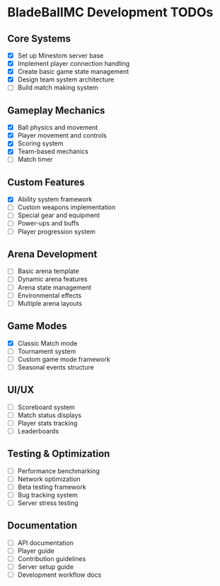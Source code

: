# BladeBallMC Development TODOs

## Core Systems
- [x] Set up Minestom server base
- [x] Implement player connection handling
- [x] Create basic game state management
- [x] Design team system architecture
- [ ] Build match making system

## Gameplay Mechanics
- [x] Ball physics and movement
- [x] Player movement and controls
- [x] Scoring system
- [x] Team-based mechanics
- [ ] Match timer

## Custom Features
- [x] Ability system framework
- [ ] Custom weapons implementation
- [ ] Special gear and equipment
- [ ] Power-ups and buffs
- [ ] Player progression system

## Arena Development
- [ ] Basic arena template
- [ ] Dynamic arena features
- [ ] Arena state management
- [ ] Environmental effects
- [ ] Multiple arena layouts

## Game Modes
- [x] Classic Match mode
- [ ] Tournament system
- [ ] Custom game mode framework
- [ ] Seasonal events structure

## UI/UX
- [ ] Scoreboard system
- [ ] Match status displays
- [ ] Player stats tracking
- [ ] Leaderboards

## Testing & Optimization
- [ ] Performance benchmarking
- [ ] Network optimization
- [ ] Beta testing framework
- [ ] Bug tracking system
- [ ] Server stress testing

## Documentation
- [ ] API documentation
- [ ] Player guide
- [ ] Contribution guidelines
- [ ] Server setup guide
- [ ] Development workflow docs
